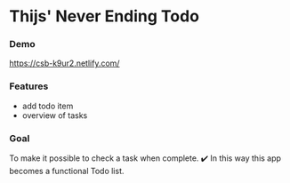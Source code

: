 # Thijs' Never Ending Todo

### Demo

https://csb-k9ur2.netlify.com/

### Features

- add todo item
- overview of tasks

### Goal

To make it possible to check a task when complete. :heavy_check_mark: In this way this app becomes a functional Todo list.
